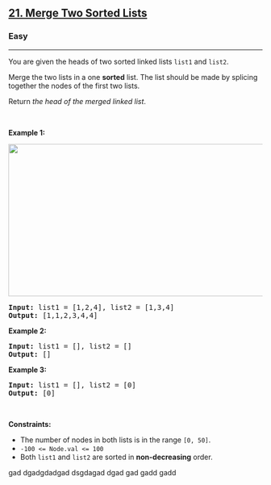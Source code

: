 <h2><a href="https://leetcode.com/problems/merge-two-sorted-lists/">21. Merge Two Sorted Lists</a></h2><h3>Easy</h3><hr><div><p>You are given the heads of two sorted linked lists <code>list1</code> and <code>list2</code>.</p>

<p>Merge the two lists in a one <strong>sorted</strong> list. The list should be made by splicing together the nodes of the first two lists.</p>

<p>Return <em>the head of the merged linked list</em>.</p>

<p>&nbsp;</p>
<p><strong>Example 1:</strong></p>
<img alt="" src="https://assets.leetcode.com/uploads/2020/10/03/merge_ex1.jpg" style="width: 662px; height: 302px;">
<pre><strong>Input:</strong> list1 = [1,2,4], list2 = [1,3,4]
<strong>Output:</strong> [1,1,2,3,4,4]
</pre>

<p><strong>Example 2:</strong></p>

<pre><strong>Input:</strong> list1 = [], list2 = []
<strong>Output:</strong> []
</pre>

<p><strong>Example 3:</strong></p>

<pre><strong>Input:</strong> list1 = [], list2 = [0]
<strong>Output:</strong> [0]
</pre>

<p>&nbsp;</p>
<p><strong>Constraints:</strong></p>

<ul>
	<li>The number of nodes in both lists is in the range <code>[0, 50]</code>.</li>
	<li><code>-100 &lt;= Node.val &lt;= 100</code></li>
	<li>Both <code>list1</code> and <code>list2</code> are sorted in <strong>non-decreasing</strong> order.</li>
</ul>
</div>







gad
dgadgdadgad
dsgdagad
dgad
gad
gadd
gadd

